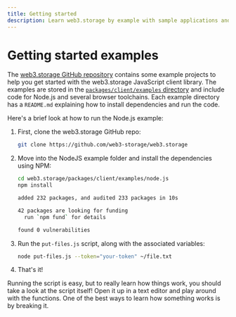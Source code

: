 ```yaml
---
title: Getting started
description: Learn web3.storage by example with sample applications and starter projects.
---
```


# Getting started examples

The [web3.storage GitHub repository][github-main-repo] contains some example projects to help you get started with the web3.storage JavaScript client library. The examples are stored in the [`packages/client/examples` directory][github-examples-dir] and include code for Node.js and several browser toolchains. Each example directory has a `README.md` explaining how to install dependencies and run the code.

Here's a brief look at how to run the Node.js example:

1. First, clone the web3.storage GitHub repo:

   ```bash
   git clone https://github.com/web3-storage/web3.storage
   ```

1. Move into the NodeJS example folder and install the dependencies using NPM:

   ```bash
   cd web3.storage/packages/client/examples/node.js
   npm install
   ```

   ```bash output
   added 232 packages, and audited 233 packages in 10s

   42 packages are looking for funding
     run `npm fund` for details

   found 0 vulnerabilities
   ```

1. Run the `put-files.js` script, along with the associated variables:

   ```bash
   node put-files.js --token="your-token" ~/file.txt
   ```

1. That's it!

Running the script is easy, but to really learn how things work, you should take a look at the script itself! Open it up in a text editor and play around with the functions. One of the best ways to learn how something works is by breaking it.

[github-main-repo]: https://github.com/web3-storage/web3.storage
[github-examples-dir]: https://github.com/web3-storage/web3.storage/tree/main/packages/client/examples
[github-browser-examples-dir]: https://github.com/web3-storage/web3.storage/tree/main/packages/client/examples/browser
